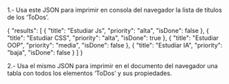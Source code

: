 1.- Usa este JSON para imprimir en consola del navegador la lista de títulos de los ‘ToDos’.

{
    "results": [
        {
            "title": "Estudiar Js",
            "priority": "alta",
            "isDone": false
        },
        {
            "title": "Estudiar CSS",
            "priority": "alta",
            "isDone": true
        },
        {
            "title": "Estudiar OOP",
            "priority": "media",
            "isDone": false
        },
        {
            "title": "Estudiar IA",
            "priority": "baja",
            "isDone": false
        }
    ]
}

2.- Usa el mismo JSON para imprimir en el documento del navegador una tabla con todos los elementos ‘ToDos’ y sus propiedades.
